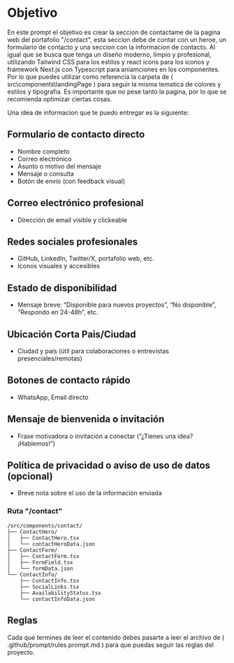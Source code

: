 # Objetivo
En este prompt el objetivo es crear la seccion de contactame de la pagina web del portafolio "/contact", esta seccion debe de contar con un heroe, un formulario de contacto y una seccion con la informacion de contacto.
Al igual que se busca que tenga un diseño moderno, limpio y profesional, utilizando Tailwind CSS para los estilos y react icons para los iconos y framework Next.js con Typescript para aniamciones en los componentes. 
Por lo que puedes utilizar como referencia la carpeta de ( src\components\landingPage ) para seguir la misma tematica de colores y estilos y tipografia.
Es importante que no pese tanto la pagina, por lo que se recomienda optimizar ciertas cosas.


Una idea de informacion que te puedo entregar es la siguiente:

## Formulario de contacto directo

- Nombre completo
- Correo electrónico
- Asunto o motivo del mensaje
- Mensaje o consulta
- Botón de envío (con feedback visual)
## Correo electrónico profesional
- Dirección de email visible y clickeable

## Redes sociales profesionales

- GitHub, LinkedIn, Twitter/X, portafolio web, etc.
- Iconos visuales y accesibles

## Estado de disponibilidad

- Mensaje breve: “Disponible para nuevos proyectos”, “No disponible”, “Respondo en 24-48h”, etc.

## Ubicación Corta Pais/Ciudad
- Ciudad y país (útil para colaboraciones o entrevistas presenciales/remotas)

## Botones de contacto rápido
- WhatsApp, Email directo

## Mensaje de bienvenida o invitación
- Frase motivadora o invitación a conectar (“¿Tienes una idea? ¡Hablemos!”)

## Política de privacidad o aviso de uso de datos (opcional)
- Breve nota sobre el uso de la información enviada

### Ruta "/contact"
```
/src/components/contact/
├── ContactHero/
│   ├── ContactHero.tsx
│   └── contactHeroData.json
├── ContactForm/
│   ├── ContactForm.tsx
│   ├── FormField.tsx
│   └── formData.json
└── ContactInfo/
    ├── ContactInfo.tsx
    ├── SocialLinks.tsx
    ├── AvailabilityStatus.tsx
    └── contactInfoData.json
```


## Reglas
Cada que termines de leer el contenido debes pasarte a leer el archivo de ( .github/prompt/rules.prompt.md ) para que puedas seguir las reglas del proyecto.
